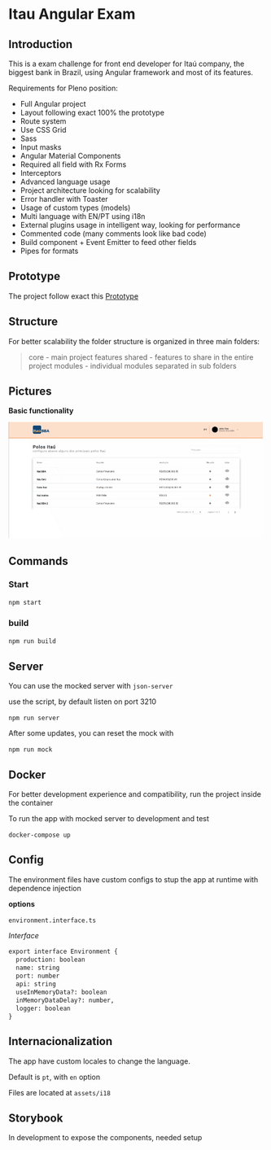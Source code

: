 # Itau Angular Exam

## Introduction

This is a exam challenge for front end developer for Itaú company, the biggest bank in Brazil, using Angular framework and most of its features.

Requirements for Pleno position:

* Full Angular project
* Layout following exact 100% the prototype
* Route system
* Use CSS Grid
* Sass
* Input masks
* Angular Material Components
* Required all field with Rx Forms
* Interceptors
* Advanced language usage
* Project architecture looking for scalability
* Error handler with Toaster
* Usage of custom types (models)
* Multi language with EN/PT using i18n
* External plugins usage in intelligent way, looking for performance
* Commented code (many comments look like bad code)
* Build <app-cep> component + Event Emitter to feed other fields
* Pipes for formats


## Prototype

The project follow exact this [Prototype](https://projects.invisionapp.com/share/P510TQNYQ3TJ#/screens/450456419)

## Structure

For better scalability the folder structure is organized in three main folders:

> core - main project features
> shared - features to share in the entire project
> modules - individual modules separated in sub folders

## Pictures

**Basic functionality**

![Fast Presentation](src/assets/screens/fast-recorder.gif)


## Commands

### Start

`npm start`


### build

`npm run build`

## Server

You can use the mocked server with `json-server`

use the script, by default listen on port 3210

`npm run server`

After some updates, you can reset the mock with

`npm run mock`

## Docker

For better development experience and compatibility, run the project inside the container

To run the app with mocked server to development and test

`docker-compose up`


## Config

The environment files have custom configs to stup the app at runtime with dependence injection

**options**

`environment.interface.ts`

*Interface*

```
export interface Environment {
  production: boolean
  name: string
  port: number
  api: string
  useInMemoryData?: boolean
  inMemoryDataDelay?: number,
  logger: boolean
}

```

## Internacionalization

The app have custom locales to change the language.

Default is `pt`, with `en` option

Files are located at `assets/i18`

## Storybook

In development to expose the components, needed setup
